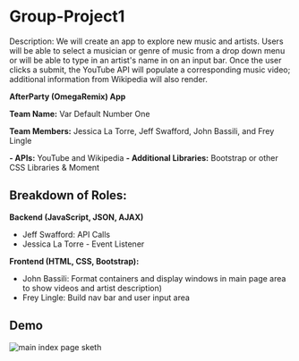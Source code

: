 # Group-Project1
Description: We will create an app to explore new music and artists. Users will be able to select a musician or genre of music from a drop down menu or will be able to type in an artist's name in on an input bar. Once the user clicks a submit, the YouTube API will populate a corresponding music video; additional information from Wikipedia will also render.

**AfterParty (OmegaRemix) App**

**Team Name:** Var Default Number One

**Team Members:** Jessica La Torre, Jeff Swafford, John Bassili, and Frey Lingle

**- APIs:** YouTube and Wikipedia
**- Additional Libraries:** Bootstrap or other CSS Libraries & Moment

## Breakdown of Roles:

**Backend (JavaScript, JSON, AJAX)**
- Jeff Swafford: API Calls
- Jessica La Torre - Event Listener
  
**Frontend (HTML, CSS, Bootstrap):**
- John Bassili: Format containers and display windows in main page area to show videos and artist description)
- Frey Lingle: Build nav bar and user input area

## Demo
![main index page sketh](https://github.com/jessicalatorre/groupproject1/blob/master/Assets/Images/design_draft.jpg)
